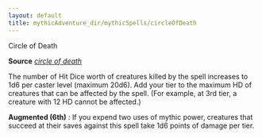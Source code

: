 ```yaml
---
layout: default
title: mythicAdventure_dir/mythicSpells/circleOfDeath
---
```

Circle of Death

**Source** [_circle of death_](spell_dir/circleOfDeath#_circle-of-death)

The number of Hit Dice worth of creatures killed by the spell increases to 1d6 per caster level (maximum 20d6). Add your tier to the maximum HD of creatures that can be affected by the spell. (For example, at 3rd tier, a creature with 12 HD cannot be affected.)

**Augmented (6th)** : If you expend two uses of mythic power, creatures that succeed at their saves against this spell take 1d6 points of damage per tier.

